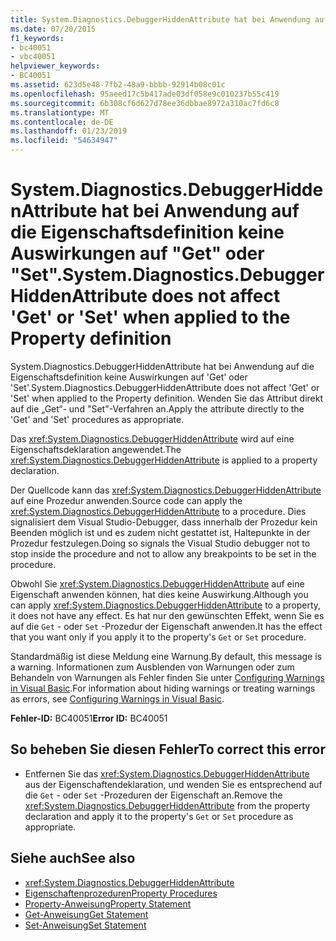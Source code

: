 ```yaml
---
title: System.Diagnostics.DebuggerHiddenAttribute hat bei Anwendung auf die Eigenschaftsdefinition keine Auswirkungen auf "Get" oder "Set".
ms.date: 07/20/2015
f1_keywords:
- bc40051
- vbc40051
helpviewer_keywords:
- BC40051
ms.assetid: 623d5e48-7fb2-48a9-bbbb-92914b08c01c
ms.openlocfilehash: 95aeed17c5b417ade03df058e9c010237b55c419
ms.sourcegitcommit: 6b308cf6d627d78ee36dbbae8972a310ac7fd6c8
ms.translationtype: MT
ms.contentlocale: de-DE
ms.lasthandoff: 01/23/2019
ms.locfileid: "54634947"
---
```

# <a name="systemdiagnosticsdebuggerhiddenattribute-does-not-affect-get-or-set-when-applied-to-the-property-definition"></a><span data-ttu-id="a8a78-102">System.Diagnostics.DebuggerHiddenAttribute hat bei Anwendung auf die Eigenschaftsdefinition keine Auswirkungen auf "Get" oder "Set".</span><span class="sxs-lookup"><span data-stu-id="a8a78-102">System.Diagnostics.DebuggerHiddenAttribute does not affect 'Get' or 'Set' when applied to the Property definition</span></span>
<span data-ttu-id="a8a78-103">System.Diagnostics.DebuggerHiddenAttribute hat bei Anwendung auf die Eigenschaftsdefinition keine Auswirkungen auf 'Get' oder 'Set'.</span><span class="sxs-lookup"><span data-stu-id="a8a78-103">System.Diagnostics.DebuggerHiddenAttribute does not affect 'Get' or 'Set' when applied to the Property definition.</span></span> <span data-ttu-id="a8a78-104">Wenden Sie das Attribut direkt auf die „Get“- und "Set"-Verfahren an.</span><span class="sxs-lookup"><span data-stu-id="a8a78-104">Apply the attribute directly to the 'Get' and 'Set' procedures as appropriate.</span></span>  
  
 <span data-ttu-id="a8a78-105">Das <xref:System.Diagnostics.DebuggerHiddenAttribute> wird auf eine Eigenschaftsdeklaration angewendet.</span><span class="sxs-lookup"><span data-stu-id="a8a78-105">The <xref:System.Diagnostics.DebuggerHiddenAttribute> is applied to a property declaration.</span></span>  
  
 <span data-ttu-id="a8a78-106">Der Quellcode kann das <xref:System.Diagnostics.DebuggerHiddenAttribute> auf eine Prozedur anwenden.</span><span class="sxs-lookup"><span data-stu-id="a8a78-106">Source code can apply the <xref:System.Diagnostics.DebuggerHiddenAttribute> to a procedure.</span></span> <span data-ttu-id="a8a78-107">Dies signalisiert dem Visual Studio-Debugger, dass innerhalb der Prozedur kein Beenden möglich ist und es zudem nicht gestattet ist, Haltepunkte in der Prozedur festzulegen.</span><span class="sxs-lookup"><span data-stu-id="a8a78-107">Doing so signals the Visual Studio debugger not to stop inside the procedure and not to allow any breakpoints to be set in the procedure.</span></span>  
  
 <span data-ttu-id="a8a78-108">Obwohl Sie <xref:System.Diagnostics.DebuggerHiddenAttribute> auf eine Eigenschaft anwenden können, hat dies keine Auswirkung.</span><span class="sxs-lookup"><span data-stu-id="a8a78-108">Although you can apply <xref:System.Diagnostics.DebuggerHiddenAttribute> to a property, it does not have any effect.</span></span> <span data-ttu-id="a8a78-109">Es hat nur den gewünschten Effekt, wenn Sie es auf die `Get` - oder `Set` -Prozedur der Eigenschaft anwenden.</span><span class="sxs-lookup"><span data-stu-id="a8a78-109">It has the effect that you want only if you apply it to the property's `Get` or `Set` procedure.</span></span>  
  
 <span data-ttu-id="a8a78-110">Standardmäßig ist diese Meldung eine Warnung.</span><span class="sxs-lookup"><span data-stu-id="a8a78-110">By default, this message is a warning.</span></span> <span data-ttu-id="a8a78-111">Informationen zum Ausblenden von Warnungen oder zum Behandeln von Warnungen als Fehler finden Sie unter [Configuring Warnings in Visual Basic](/visualstudio/ide/configuring-warnings-in-visual-basic).</span><span class="sxs-lookup"><span data-stu-id="a8a78-111">For information about hiding warnings or treating warnings as errors, see [Configuring Warnings in Visual Basic](/visualstudio/ide/configuring-warnings-in-visual-basic).</span></span>  
  
 <span data-ttu-id="a8a78-112">**Fehler-ID:** BC40051</span><span class="sxs-lookup"><span data-stu-id="a8a78-112">**Error ID:** BC40051</span></span>  
  
## <a name="to-correct-this-error"></a><span data-ttu-id="a8a78-113">So beheben Sie diesen Fehler</span><span class="sxs-lookup"><span data-stu-id="a8a78-113">To correct this error</span></span>  
  
-   <span data-ttu-id="a8a78-114">Entfernen Sie das <xref:System.Diagnostics.DebuggerHiddenAttribute> aus der Eigenschaftendeklaration, und wenden Sie es entsprechend auf die `Get` - oder `Set` -Prozeduren der Eigenschaft an.</span><span class="sxs-lookup"><span data-stu-id="a8a78-114">Remove the <xref:System.Diagnostics.DebuggerHiddenAttribute> from the property declaration and apply it to the property's `Get` or `Set` procedure as appropriate.</span></span>  
  
## <a name="see-also"></a><span data-ttu-id="a8a78-115">Siehe auch</span><span class="sxs-lookup"><span data-stu-id="a8a78-115">See also</span></span>
- <xref:System.Diagnostics.DebuggerHiddenAttribute>
- [<span data-ttu-id="a8a78-116">Eigenschaftenprozeduren</span><span class="sxs-lookup"><span data-stu-id="a8a78-116">Property Procedures</span></span>](../../visual-basic/programming-guide/language-features/procedures/property-procedures.md)
- [<span data-ttu-id="a8a78-117">Property-Anweisung</span><span class="sxs-lookup"><span data-stu-id="a8a78-117">Property Statement</span></span>](../../visual-basic/language-reference/statements/property-statement.md)
- [<span data-ttu-id="a8a78-118">Get-Anweisung</span><span class="sxs-lookup"><span data-stu-id="a8a78-118">Get Statement</span></span>](../../visual-basic/language-reference/statements/get-statement.md)
- [<span data-ttu-id="a8a78-119">Set-Anweisung</span><span class="sxs-lookup"><span data-stu-id="a8a78-119">Set Statement</span></span>](../../visual-basic/language-reference/statements/set-statement.md)

